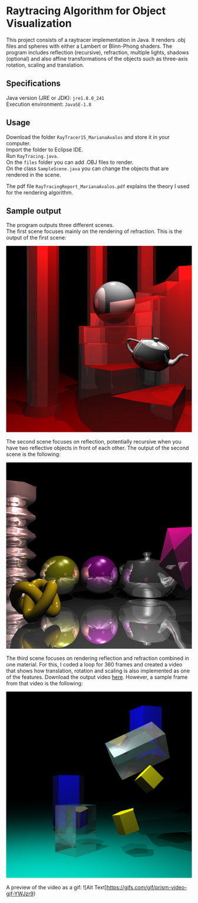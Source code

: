 # Raytracing Algorithm for Object Visualization

This project consists of a raytracer implementation in Java. It renders .obj files and spheres with either a Lambert or Blinn-Phong shaders. The program includes reflection (recursive), refraction, multiple lights, shadows (optional) and also affine transformations of the objects such as three-axis rotation, scaling and translation.

## Specifications

Java version (JRE or JDK): `jre1.8.0_241`<br />
Execution environment: `JavaSE-1.8`<br />


## Usage

Download the folder `RayTracer15_MarianaAvalos` and store it in your computer.<br />
Import the folder to Eclipse IDE.<br />
Run `RayTracing.java`.<br />
On the `files` folder you can add .OBJ files to render.<br />
On the class `SampleScene.java` you can change the objects that are rendered in the scene.<br />

The pdf file `RayTracingReport_MarianaAvalos.pdf` explains the theory I used for the rendering algorithm.

## Sample output
The program outputs three different scenes. <br />The first scene focuses mainly on the rendering of refraction. This is the output of the first scene:<br />

![alt text](https://github.com/the-other-mariana/raytracer/blob/master/RayTracer15_MarianaAvalos/test1.png?raw=true)<br />

The second scene focuses on reflection, potentially recursive when you have two reflective objects in front of each other. The output of the second scene is the following:<br />

![alt text](https://github.com/the-other-mariana/raytracer/blob/master/RayTracer15_MarianaAvalos/test2.png?raw=true)<br />

The third scene focuses on rendering reflection and refraction combined in one material. For this, I coded a loop for 360 frames and created a video that shows how translation, rotation and scaling is also implemented as one of the features. Download the output video [here](https://github.com/the-other-mariana/raytracer/blob/master/prisms-video.mp4). However, a sample frame from that video is the following: <br />

![alt text](https://github.com/the-other-mariana/raytracer/blob/master/RayTracer15_MarianaAvalos/test3.png?raw=true)<br />

A preview of the video as a gif:
![Alt Text]https://gifs.com/gif/prism-video-gif-YWJzr9)


